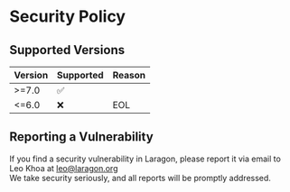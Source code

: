 # Security Policy

## Supported Versions

| Version | Supported          |Reason      |       
| ------- | ------------------ | ---------- |
| >=7.0   | :white_check_mark: |            |
| <=6.0   | :x:                |   EOL      |

## Reporting a Vulnerability

If you find a security vulnerability in Laragon, please report it via email to Leo Khoa at leo@laragon.org  
We take security seriously, and all reports will be promptly addressed.
